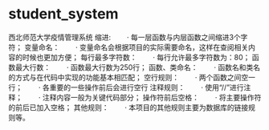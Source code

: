 # student_system
西北师范大学疫情管理系统
缩进:
  · 每一层函数与内层函数之间缩进3个字符；
变量命名：
  · 变量命名会根据项目的实际需要命名，这样在查阅相关内容的时候也更加方便；
每行最多字符数：
  · 每行允许最多字符数为：80；
函数最大行数：
  · 函数最大行数为250行；
函数、类命名：
  · 函数名和类名的方式与在代码中实现的功能基本相匹配；
空行规则：
  · 两个函数之间空一行；
  · 各重要的一些操作前后会进行空行
注释规则：
  · 使用“//”进行注释；
  · 注释内容一般为关键代码部分；
操作符前后空格：
  · 将主要操作符的前后已加入空格；
其他规则：
  · 本项目的其他规则主要为数据库的链接规则等。
